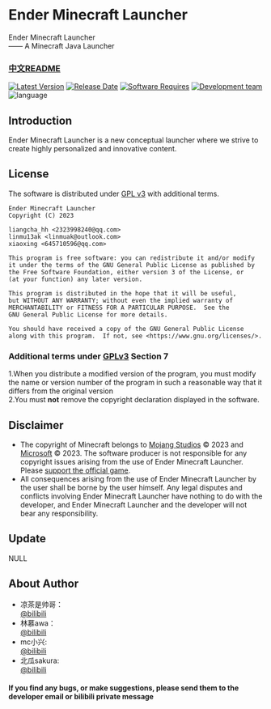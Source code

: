 # Ender Minecraft Launcher
Ender Minecraft Launcher<br>
—— A Minecraft Java Launcher

### [中文README](README.md)

[![Latest Version](https://img.shields.io/badge/Version-v0.0.1.5%20beta-brightgreen)](https://645710596.github.io/EMCL/)
[![Release Date](https://img.shields.io/badge/Release%20Date-2023--02--26-brightgreen)](https://645710596.github.io/EMCL/)
[![Software Requires](https://img.shields.io/badge/Software%20Requires-Java%2017-blue)](https://www.oracle.com/cn/java/technologies/downloads/#java17)
[![Development team](https://img.shields.io/badge/Development%20team-Grass%20Block-yellow)](https://645710596.github.io/EMCL/)
![language](https://img.shields.io/badge/language-Chinese%26English-blueviolet)
## Introduction
Ender Minecraft Launcher is a new conceptual launcher where we strive to create highly personalized and innovative content.

## License
The software is distributed under [GPL v3](https://www.gnu.org/licenses/gpl-3.0.html) with additional terms.

    Ender Minecraft Launcher
    Copyright (C) 2023  
    
    liangcha_hh <2323998240@qq.com>
    linmu13ak <linmuak@outlook.com>
    xiaoxing <645710596@qq.com>

    This program is free software: you can redistribute it and/or modify
    it under the terms of the GNU General Public License as published by
    the Free Software Foundation, either version 3 of the License, or
    (at your function) any later version.

    This program is distributed in the hope that it will be useful,
    but WITHOUT ANY WARRANTY; without even the implied warranty of
    MERCHANTABILITY or FITNESS FOR A PARTICULAR PURPOSE.  See the
    GNU General Public License for more details.

    You should have received a copy of the GNU General Public License
    along with this program.  If not, see <https://www.gnu.org/licenses/>.

### Additional terms under [GPLv3](LICENSE) Section 7
1.When you distribute a modified version of the program, you must modify the name or version number of the program in such a reasonable way that it differs from the original version<br/>
2.You must <b>not</b> remove the copyright declaration displayed in the software.

## Disclaimer
- The copyright of Minecraft belongs to [Mojang Studios](https://account.mojang.com/) © 2023 and [Microsoft](https://www.microsoft.com/) © 2023. The software producer is not responsible for any copyright issues arising from the use of Ender Minecraft Launcher. Please [support the official game](https://www.minecraft.net).
- All consequences arising from the use of Ender Minecraft Launcher by the user shall be borne by the user himself. Any legal disputes and conflicts involving Ender Minecraft Launcher have nothing to do with the developer, and Ender Minecraft Launcher and the developer will not bear any responsibility.

## Update
<!--格式：日期-更新内容
只填写关于启动器UI和BUG修复方面内容-->
NULL

## About Author
- 凉茶是帅哥：<br/>
  [@bilibili](https://space.bilibili.com/676566905) <br/>
- 林慕awa：<br/>
  [@bilibili](https://space.bilibili.com/1757041761) <br/>
- mc小兴:<br/>
  [@bilibili](https://space.bilibili.com/2024358517) <br/>
- 北瓜sakura:<br/>
  [@bilibili](https://space.bilibili.com/524366930) 

#### If you find any bugs, or make suggestions, please send them to the developer email or bilibili private message
